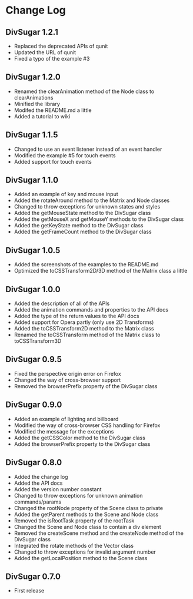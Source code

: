 Change Log
==========

DivSugar 1.2.1
--------------
- Replaced the deprecated APIs of qunit
- Updated the URL of qunit
- Fixed a typo of the example #3

DivSugar 1.2.0
--------------
- Renamed the clearAnimation method of the Node class to clearAnimations
- Minified the library
- Modifed the README.md a little
- Added a tutorial to wiki

DivSugar 1.1.5
--------------
- Changed to use an event listener instead of an event handler
- Modified the example #5 for touch events
- Added support for touch events

DivSugar 1.1.0
--------------
- Added an example of key and mouse input
- Added the rotateAround method to the Matrix and Node classes
- Changed to throw exceptions for unknown states and styles
- Added the getMouseState method to the DivSugar class
- Added the getMouseX and getMouseY methods to the DivSugar class
- Added the getKeyState method to the DivSugar class
- Added the getFrameCount method to the DivSugar class

DivSugar 1.0.5
--------------
- Added the screenshots of the examples to the README.md
- Optimized the toCSSTransform2D/3D method of the Matrix class a little

DivSugar 1.0.0
--------------
- Added the description of all of the APIs
- Added the animation commands and properties to the API docs
- Added the type of the return values to the API docs
- Added support for Opera partly (only use 2D Transforms)
- Added the toCSSTransform2D method to the Matrix class
- Renamed the toCSSTransform method of the Matrix class to toCSSTransform3D

DivSugar 0.9.5
--------------
- Fixed the perspective origin error on Firefox
- Changed the way of cross-browser support
- Removed the browserPrefix property of the DivSugar class

DivSugar 0.9.0
--------------
- Added an example of lighting and billboard
- Modified the way of cross-browser CSS handling for Firefox
- Modified the message for the exceptions
- Added the getCSSColor method to the DivSugar class
- Added the browserPrefix property to the DivSugar class

DivSugar 0.8.0
--------------
- Added the change log
- Added the API docs
- Added the version number constant
- Changed to throw exceptions for unknown animation commands/params
- Changed the rootNode property of the Scene class to private
- Added the getParent methods to the Scene and Node class
- Removed the isRootTask property of the rootTask
- Changed the Scene and Node class to contain a div element
- Removed the createScene method and the createNode method of the DivSugar class
- Integrated the rotate methods of the Vector class
- Changed to throw exceptions for invalid argument number
- Added the getLocalPosition method to the Scene class

DivSugar 0.7.0
--------------
- First release
